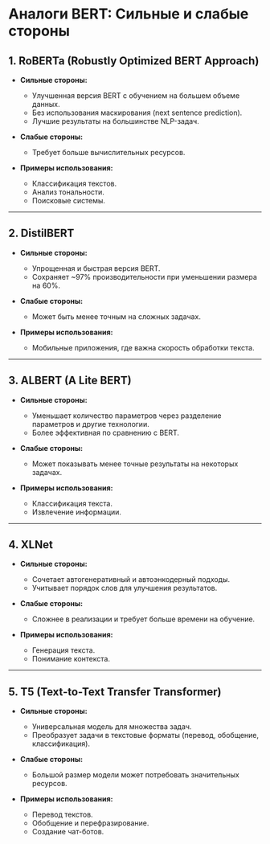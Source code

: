 # Аналоги BERT: Сильные и слабые стороны

## 1. RoBERTa (Robustly Optimized BERT Approach)
- **Сильные стороны:**
  - Улучшенная версия BERT с обучением на большем объеме данных.
  - Без использования маскирования (next sentence prediction).
  - Лучшие результаты на большинстве NLP-задач.
  
- **Слабые стороны:**
  - Требует больше вычислительных ресурсов.

- **Примеры использования:**
  - Классификация текстов.
  - Анализ тональности.
  - Поисковые системы.

---

## 2. DistilBERT
- **Сильные стороны:**
  - Упрощенная и быстрая версия BERT.
  - Сохраняет ~97% производительности при уменьшении размера на 60%.
  
- **Слабые стороны:**
  - Может быть менее точным на сложных задачах.

- **Примеры использования:**
  - Мобильные приложения, где важна скорость обработки текста.

---

## 3. ALBERT (A Lite BERT)
- **Сильные стороны:**
  - Уменьшает количество параметров через разделение параметров и другие технологии.
  - Более эффективная по сравнению с BERT.
  
- **Слабые стороны:**
  - Может показывать менее точные результаты на некоторых задачах.

- **Примеры использования:**
  - Классификация текста.
  - Извлечение информации.

---

## 4. XLNet
- **Сильные стороны:**
  - Сочетает автогенеративный и автоэнкодерный подходы.
  - Учитывает порядок слов для улучшения результатов.
  
- **Слабые стороны:**
  - Сложнее в реализации и требует больше времени на обучение.

- **Примеры использования:**
  - Генерация текста.
  - Понимание контекста.

---

## 5. T5 (Text-to-Text Transfer Transformer)
- **Сильные стороны:**
  - Универсальная модель для множества задач.
  - Преобразует задачи в текстовые форматы (перевод, обобщение, классификация).
  
- **Слабые стороны:**
  - Большой размер модели может потребовать значительных ресурсов.

- **Примеры использования:**
  - Перевод текстов.
  - Обобщение и перефразирование.
  - Создание чат-ботов.
